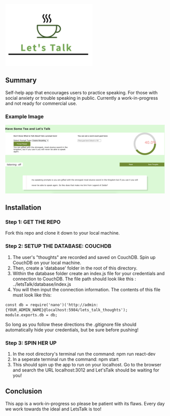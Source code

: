 ![](logo.png)

## Summary

Self-help app that encourages users to practice speaking. For those with social anxiety or trouble speaking in public. Currently a work-in-progress and not ready for commercial use.

### Example Image
![](example.jpg)

## Installation

### Step 1: GET THE REPO
  Fork this repo and clone it down to your local machine.
### Step 2: SETUP THE DATABASE: COUCHDB
  1. The user's "thoughts" are recorded and saved on CouchDB. Spin up CouchDB on your local machine.
  2. Then, create a 'database' folder in the root of this directory.
  3. Within the database folder create an index.js file for your credentials and connection to CouchDB.
     The file path should look like this : ../letsTalk/database/index.js
  4. You will then input the connection information. The contents of this file must look like this:

  ```
  const db = require('nano')('http://admin:{YOUR_ADMIN_NAME}@localhost:5984/lets_talk_thoughts');
  module.exports.db = db;
  ```

  So long as you follow these directions the .gitignore file should automatically hide your credentials, but be sure before pushing!
### Step 3: SPIN HER UP
  1. In the root directory's terminal run the command: npm run react-dev
  2. In a seperate terminal run the command: npm start
  3. This should spin up the app to run on your localhost. Go to the browser and search the URL localhost:3012 and Let'sTalk should be waiting for you!

## Conclusion
  This app is a work-in-progress so please be patient with its flaws. Every day we work towards the ideal and LetsTalk is too!